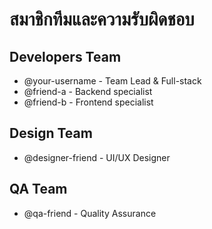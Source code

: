 # สมาชิกทีมและความรับผิดชอบ

## Developers Team
- @your-username - Team Lead & Full-stack
- @friend-a - Backend specialist
- @friend-b - Frontend specialist

## Design Team
- @designer-friend - UI/UX Designer

## QA Team
- @qa-friend - Quality Assurance

